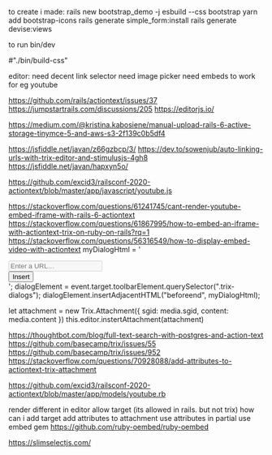 to create i made:
rails new bootstrap_demo -j esbuild --css bootstrap
yarn add bootstrap-icons
rails generate simple_form:install
rails generate devise:views


to run
bin/dev


#"./bin/build-css"


editor:
need decent link selector
need image picker
need embeds to work for eg youtube

https://github.com/rails/actiontext/issues/37
https://jumpstartrails.com/discussions/205
https://editorjs.io/

https://medium.com/@kristina.kabosiene/manual-upload-rails-6-active-storage-tinymce-5-and-aws-s3-2f139c0b5df4

https://jsfiddle.net/javan/z66gzbcp/3/
https://dev.to/sowenjub/auto-linking-urls-with-trix-editor-and-stimulusjs-4gh8
https://jsfiddle.net/javan/hapxyn5o/

https://github.com/excid3/railsconf-2020-actiontext/blob/master/app/javascript/youtube.js

https://stackoverflow.com/questions/61241745/cant-render-youtube-embed-iframe-with-rails-6-actiontext
https://stackoverflow.com/questions/61867995/how-to-embed-an-iframe-with-actiontext-trix-on-ruby-on-rails?rq=1
https://stackoverflow.com/questions/56316549/how-to-display-embed-video-with-actiontext
myDialogHtml =
    '<div class="trix-dialog trix-dialog--link" data-trix-dialog="myDialog" data-trix-dialog-attribute="src">
        <div class="dialog-content">
           <div class="trix-dialog__link-fields">
            <input type="url" name="src" class="trix-input trix-input--dialog" placeholder="Enter a URL…" required="" data-trix-input="" disabled="disabled">
            <div class="trix-button-group">
              <input type="button" class="trix-button trix-button--dialog" value="Insert" data-trix-method="makeAttachment">
            </div>
          </div>
        </div>
      </div>';
  dialogElement = event.target.toolbarElement.querySelector(".trix-dialogs");
  dialogElement.insertAdjacentHTML("beforeend", myDialogHtml);




  let attachment = new Trix.Attachment({
    sgid: media.sgid,
    content: media.content
    })
  this.editor.instertAttachment(attachment)

https://thoughtbot.com/blog/full-text-search-with-postgres-and-action-text
https://github.com/basecamp/trix/issues/55
https://github.com/basecamp/trix/issues/952
https://stackoverflow.com/questions/70928088/add-attributes-to-actiontext-trix-attachment

https://github.com/excid3/railsconf-2020-actiontext/blob/master/app/models/youtube.rb


render different in editor
allow target (its allowed in rails.  but not trix)
how can i add target
add attributes to attachment
use attributes in partial
use embed gem https://github.com/ruby-oembed/ruby-oembed

https://slimselectjs.com/
